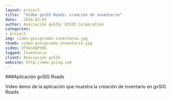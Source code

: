 ```yaml
---
layout: project
title:  "Video gvSIG Roads: creación de inventario"
date:   2016-02-01
author: Asociación gvSIG/ DISID Corporation
categories:
- project
img: video-gvsigroads-inventario.jpg
thumb: video-gvsigroads-inventario.jpg
video: 3T5kn4QPd9k
tagged: Inventario
client: Asociación gvSIG
website: http://www.gvsig.com
---
```

###Aplicación gvSIG Roads

Vídeo demo de la aplicación que muestra la creación de inventario en gvSIG Roads.
